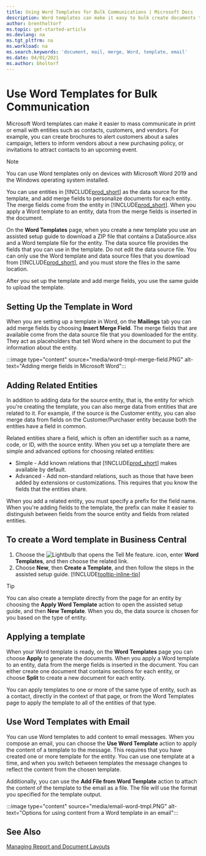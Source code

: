 ```yaml
---
title: Using Word Templates for Bulk Communications | Microsoft Docs
description: Word templates can make it easy to bulk create documents that are personalized for specific entities.
author: brentholtorf
ms.topic: get-started-article
ms.devlang: na
ms.tgt_pltfrm: na
ms.workload: na
ms.search.keywords: 'document, mail, merge, Word, template, email'
ms.date: 04/01/2021
ms.author: bholtorf
---
```


# Use Word Templates for Bulk Communication
Microsoft Word templates can make it easier to mass communicate in print or email with entities such as contacts, customers, and vendors. For example, you can create brochures to alert customers about a sales campaign, letters to inform vendors about a new purchasing policy, or invitations to attract contacts to an upcoming event.

> [!NOTE]
> You can use Word templates only on devices with Microsoft Word 2019 and the Windows operating system installed.

You can use entities in [!INCLUDE[prod_short](includes/prod_short.md)] as the data source for the template, and add merge fields to personalize documents for each entity. The merge fields come from the entity in [!INCLUDE[prod_short](includes/prod_short.md)]. When you apply a Word template to an entity, data from the merge fields is inserted in the document.

On the **Word Templates** page, when you create a new template you use an assisted setup guide to download a ZIP file that contains a DataSource.xlsx and a Word template file for the entity. The data source file provides the fields that you can use in the template. Do not edit the data source file. You can only use the Word template and data source files that you download from [!INCLUDE[prod_short](includes/prod_short.md)], and you must store the files in the same location.

After you set up the template and add merge fields, you use the same guide to upload the template.

## Setting Up the Template in Word
When you are setting up a template in Word, on the **Mailings** tab you can add merge fields by choosing **Insert Merge Field**. The merge fields that are available come from the data source file that you downloaded for the entity. They act as placeholders that tell Word where in the document to put the information about the entity. 

:::image type="content" source="media/word-tmpl-merge-field.PNG" alt-text="Adding merge fields in Microsoft Word":::

## Adding Related Entities
In addition to adding data for the source entity, that is, the entity for which you're creating the template, you can also merge data from entities that are related to it. For example, if the source is the Customer entity, you can also merge data from fields on the Customer/Purchaser entity because both the entities have a field in common.

Related entities share a field, which is often an identifier such as a name, code, or ID, with the source entity. When you set up a template there are simple and advanced options for choosing related entities:

* Simple - Add known relations that [!INCLUDE[prod_short](includes/prod_short.md)] makes available by default.
* Advanced - Add non-standard relations, such as those that have been added by extensions or customizations. This requires that you know the fields that the entities share.

When you add a related entity, you must specify a prefix for the field name. When you're adding fields to the template, the prefix can make it easier to distinguish between fields from the source entity and fields from related entities.

## To create a Word template in Business Central
1. Choose the ![Lightbulb that opens the Tell Me feature.](media/ui-search/search_small.png "Tell me what you want to do") icon, enter **Word Templates**, and then choose the related link.
2. Choose **New**, then **Create a Template**, and then follow the steps in the assisted setup guide. [!INCLUDE[tooltip-inline-tip](includes/tooltip-inline-tip_md.md)]

> [!TIP]
> You can also create a template directly from the page for an entity by choosing the **Apply Word Template** action to open the assisted setup guide, and then **New Template**. When you do, the data source is chosen for you based on the type of entity.

## Applying a template
When your Word template is ready, on the **Word Templates** page you can choose **Apply** to generate the documents. When you apply a Word template to an entity, data from the merge fields is inserted in the document. You can either create one document that contains sections for each entity, or choose **Split** to create a new document for each entity.

You can apply templates to one or more of the same type of entity, such as a contact, directly in the context of that page, or from the Word Templates page to apply the template to all of the entities of that type.

## Use Word Templates with Email
You can use Word templates to add content to email messages. When you compose an email, you can choose the **Use Word Template** action to apply the content of a template to the message. This requires that you have created one or more template for the entity. You can use one template at a time, and when you switch between templates the message changes to reflect the content from the chosen template.

Additionally, you can use the **Add File from Word Template** action to attach the content of the template to the email as a file. The file will use the format you specified for the template output.

:::image type="content" source="media/email-word-tmpl.PNG" alt-text="Options for using content from a Word template in an email":::

## See Also
[Managing Report and Document Layouts](ui-manage-report-layouts.md)  
